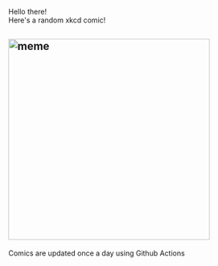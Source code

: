 Hello there! <br>Here's a random xkcd comic!<br>
## <img src="https://imgs.xkcd.com/comics/all_the_girls.png" alt="meme" width="400"/><br>
Comics are updated once a day using Github Actions